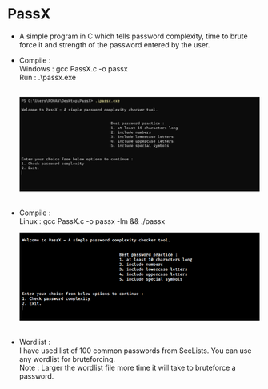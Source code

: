 # PassX

* A simple program in C which tells password complexity, time to brute force it and strength of the password entered by the user.<br>

* Compile : <br>
  Windows : gcc PassX.c -o passx<br>
  Run : .\passx.exe  
  <br>
 
  ![For Windows](PassXWin.png)  
  <br>

* Compile : <br>
  Linux : gcc PassX.c -o passx -lm && ./passx <br>
  
   ![For Linux](PassXLin.png)<br>
  <br>

* Wordlist :<br>
I have used list of 100 common passwords from SecLists. You can use any wordlist for bruteforcing.<br>
Note : Larger the wordlist file more time it will take to bruteforce a password.
